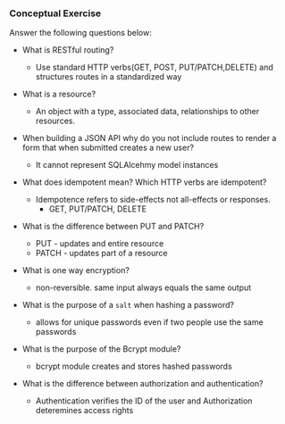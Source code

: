 ### Conceptual Exercise

Answer the following questions below:

- What is RESTful routing?
  - Use standard HTTP verbs(GET, POST, PUT/PATCH,DELETE) and structures routes in a standardized way

- What is a resource?
  - An object with a type, associated data, relationships to other resources.

- When building a JSON API why do you not include routes to render a form that when submitted creates a new user?
  - It cannot represent SQLAlcehmy model instances

- What does idempotent mean? Which HTTP verbs are idempotent?
  - Idempotence refers to side-effects not all-effects or responses.
    - GET, PUT/PATCH, DELETE

- What is the difference between PUT and PATCH?
  - PUT - updates and entire resource
  - PATCH - updates part of a resource

- What is one way encryption?
  - non-reversible. same input always equals the same output

- What is the purpose of a `salt` when hashing a password?
  - allows for unique passwords even if two people use the same passwords

- What is the purpose of the Bcrypt module?
  - bcrypt module creates and stores hashed passwords

- What is the difference between authorization and authentication?
  - Authentication verifies the ID of the user and Authorization deteremines access rights
